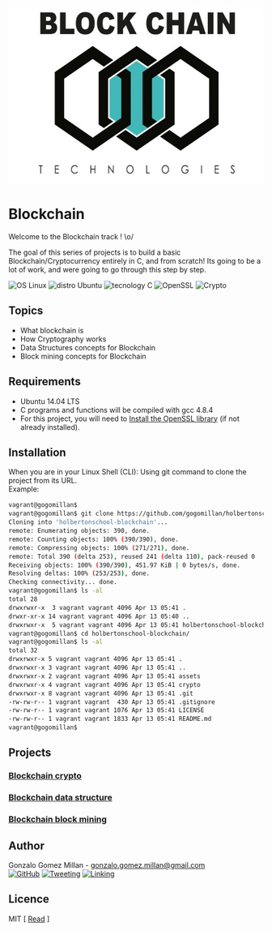 <div align="center">
  <img width="600" height="350" src="assets/BlockChain_Header.png">
</div>

# Blockchain
Welcome to the Blockchain track ! \o/

The goal of this series of projects is to build a basic Blockchain/Cryptocurrency
entirely in C, and from scratch! Its going to be a lot of work, and were going to
go through this step by step.

![OS Linux](https://img.shields.io/badge/OS-Linux-blue.svg)
![distro Ubuntu](https://img.shields.io/badge/distro-Ubuntu-orange.svg)
![tecnology C](https://img.shields.io/badge/technology-C-green.svg)
![OpenSSL](https://img.shields.io/badge/toolkit-OpenSSL-brown.svg)
![Crypto](https://img.shields.io/badge/discipline-Crypto-yellow.svg)

## Topics
- What blockchain is
- How Cryptography works
- Data Structures concepts for Blockchain
- Block mining concepts for Blockchain

## Requirements
- Ubuntu 14.04 LTS
- C programs and functions will be compiled with gcc 4.8.4
- For this project, you will need to [Install the OpenSSL library](https://help.ubuntu.com/community/OpenSSL#Practical_OpenSSL_Usage) (if not already
  installed).

## Installation
When you are in your Linux Shell (CLI): Using git command to clone the project from its URL.  
Example:
```bash
vagrant@gogomillan$
vagrant@gogomillan$ git clone https://github.com/gogomillan/holbertonschool-blockchain.git
Cloning into 'holbertonschool-blockchain'...
remote: Enumerating objects: 390, done.
remote: Counting objects: 100% (390/390), done.
remote: Compressing objects: 100% (271/271), done.
remote: Total 390 (delta 253), reused 241 (delta 110), pack-reused 0
Receiving objects: 100% (390/390), 451.97 KiB | 0 bytes/s, done.
Resolving deltas: 100% (253/253), done.
Checking connectivity... done.
vagrant@gogomillan$ ls -al
total 28
drwxrwxr-x  3 vagrant vagrant 4096 Apr 13 05:41 .
drwxr-xr-x 14 vagrant vagrant 4096 Apr 13 05:40 ..
drwxrwxr-x  5 vagrant vagrant 4096 Apr 13 05:41 holbertonschool-blockchain
vagrant@gogomillan$ cd holbertonschool-blockchain/
vagrant@gogomillan$ ls -al
total 32
drwxrwxr-x 5 vagrant vagrant 4096 Apr 13 05:41 .
drwxrwxr-x 3 vagrant vagrant 4096 Apr 13 05:41 ..
drwxrwxr-x 2 vagrant vagrant 4096 Apr 13 05:41 assets
drwxrwxr-x 4 vagrant vagrant 4096 Apr 13 05:41 crypto
drwxrwxr-x 8 vagrant vagrant 4096 Apr 13 05:41 .git
-rw-rw-r-- 1 vagrant vagrant  430 Apr 13 05:41 .gitignore
-rw-rw-r-- 1 vagrant vagrant 1076 Apr 13 05:41 LICENSE
-rw-rw-r-- 1 vagrant vagrant 1833 Apr 13 05:41 README.md
vagrant@gogomillan$
```

## Projects
### [Blockchain crypto](crypto/.#readme)
### [Blockchain data structure](blockchain/v0.1/.#readme)
### [Blockchain block mining](blockchain/v0.2/.#readme)

## Author
Gonzalo Gomez Millan - <gonzalo.gomez.millan@gmail.com>  
[![GitHub](https://img.shields.io/badge/github-%23100000.svg?&style=for-the-badge&logo=github&logoColor=white)](https://github.com/gogomillan)
[![Tweeting](https://img.shields.io/badge/twitter-%231DA1F2.svg?&style=for-the-badge&logo=twitter&logoColor=white)](https://twitter.com/gogomillan)
[![Linking](https://img.shields.io/badge/linkedin-%230077B5.svg?&style=for-the-badge&logo=linkedin&logoColor=white)](https://linkedin.com/in/gogomillan)

## Licence
MIT 
\[ [Read](LICENSE) \]

